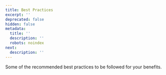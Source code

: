 ```yaml
---
title: Best Practices
excerpt: ''
deprecated: false
hidden: false
metadata:
  title: ''
  description: ''
  robots: noindex
next:
  description: ''
---
```

Some of the recommended best practices to be followed for your benefits.